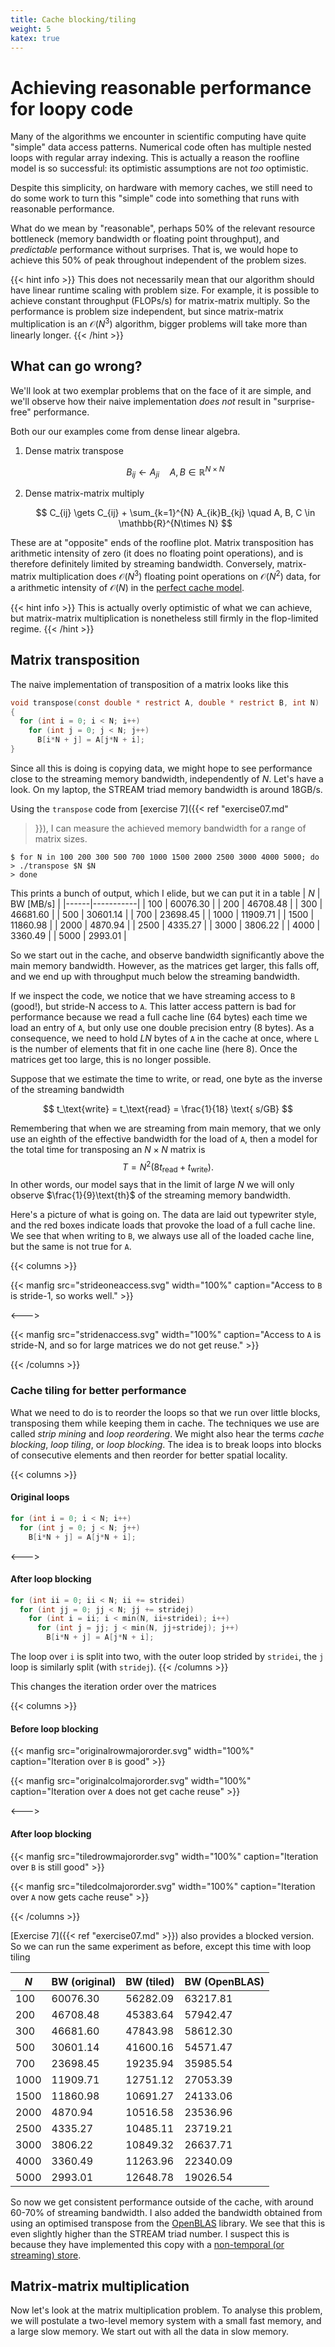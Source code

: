 ```yaml
---
title: Cache blocking/tiling
weight: 5
katex: true
---
```


# Achieving reasonable performance for loopy code

Many of the algorithms we encounter in scientific computing have quite
"simple" data access patterns. Numerical code often has multiple
nested loops with regular array indexing. This is actually a reason
the roofline model is so successful: its optimistic assumptions are
not _too_ optimistic.

Despite this simplicity, on hardware with memory caches, we still need
to do some work to turn this "simple" code into something that runs
with reasonable performance.

What do we mean by "reasonable", perhaps 50% of the relevant resource
bottleneck (memory bandwidth or floating point throughput), and
_predictable_ performance without surprises. That is, we would hope to
achieve this 50% of peak throughout independent of the problem sizes.

{{< hint info >}}
This does not necessarily mean that our algorithm should have linear
runtime scaling with problem size. For example, it is possible to
achieve constant throughput (FLOPs/s) for matrix-matrix multiply. So
the performance is problem size independent, but since matrix-matrix
multiplication is an $\mathcal{O}(N^3)$ algorithm, bigger problems
will take more than linearly longer.
{{< /hint >}}

## What can go wrong?

We'll look at two exemplar problems that on the face of it are simple,
and we'll observe how their naive implementation _does not_ result in
"surprise-free" performance.

Both our our examples come from dense linear algebra.

1. Dense matrix transpose

   $$
   B_{ij} \gets A_{ji} \quad A, B \in \mathbb{R}^{N\times N}
   $$
   
2. Dense matrix-matrix multiply

   $$
   C_{ij} \gets C_{ij} + \sum_{k=1}^{N} A_{ik}B_{kj} \quad A, B, C \in
   \mathbb{R}^{N\times N}
   $$
   
These are at "opposite" ends of the roofline plot. Matrix
transposition has arithmetic intensity of zero (it does no floating
point operations), and is therefore definitely limited by streaming
bandwidth. Conversely, matrix-matrix multiplication does
$\mathcal{O}(N^3)$ floating point operations on $\mathcal{O}(N^2)$
data, for a arithmetic intensity of $\mathcal{O}(N)$ in the [perfect
cache
model](http://localhost:1313/comp52315/notes/roofline/#cache-models).

{{< hint info >}}
This is actually overly optimistic of what we can achieve, but
matrix-matrix multiplication is nonetheless still firmly in the
flop-limited regime.
{{< /hint >}}

## Matrix transposition

The naive implementation of transposition of a matrix looks like this

```c
void transpose(const double * restrict A, double * restrict B, int N)
{
  for (int i = 0; i < N; i++)
    for (int j = 0; j < N; j++)
      B[i*N + j] = A[j*N + i];
}
```

Since all this is doing is copying data, we might hope to see
performance close to the streaming memory bandwidth, independently of
$N$. Let's have a look. On my laptop, the STREAM triad memory
bandwidth is around 18GB/s.

Using the `transpose` code from [exercise 7]({{< ref "exercise07.md"
>}}), I can measure the achieved memory bandwidth for a range of
matrix sizes.

```
$ for N in 100 200 300 500 700 1000 1500 2000 2500 3000 4000 5000; do
> ./transpose $N $N
> done
```

This prints a bunch of output, which I elide, but we can put it in a
table
| $N$  | BW [MB/s] |
|------|-----------|
| 100  | 60076.30  |
| 200  | 46708.48  |
| 300  | 46681.60  |
| 500  | 30601.14  |
| 700  | 23698.45  |
| 1000 | 11909.71  |
| 1500 | 11860.98  |
| 2000 | 4870.94   |
| 2500 | 4335.27   |
| 3000 | 3806.22   |
| 4000 | 3360.49   |
| 5000 | 2993.01   |

So we start out in the cache, and observe bandwidth significantly
above the main memory bandwidth. However, as the matrices get larger,
this falls off, and we end up with throughput much below the streaming
bandwidth.

If we inspect the code, we notice that we have streaming access to `B`
(good!), but stride-N access to `A`. This latter access pattern is bad
for performance because we read a full cache line (64 bytes) each time
we load an entry of `A`, but only use one double precision entry (8
bytes). As a consequence, we need to hold $LN$ bytes of `A` in the
cache at once, where `L` is the number of elements that fit in one
cache line (here 8). Once the matrices get too large, this is no
longer possible.

Suppose that we estimate the time to write, or read, one byte as the
inverse of the streaming bandwidth

$$
t_\text{write} = t_\text{read} = \frac{1}{18} \text{ s/GB}
$$

Remembering that when we are streaming from main memory, that we only
use an eighth of the effective bandwidth for the load of `A`, then a
model for the total time for transposing an $N\times N$ matrix is
$$
T = N^2(8t_\text{read} + t_\text{write}).
$$
In other words, our model says that in the limit of large $N$ we will
only observe $\frac{1}{9}\text{th}$ of the streaming memory bandwidth.

Here's a picture of what is going on. The data are laid out typewriter
style, and the red boxes indicate loads that provoke the load of a
full cache line. We see that when writing to `B`, we always use all of
the loaded cache line, but the same is not true for `A`.

{{< columns >}}

{{< manfig
    src="strideoneaccess.svg"
    width="100%"
    caption="Access to `B` is stride-1, so works well." >}}
    
<--->

{{< manfig
    src="stridenaccess.svg"
    width="100%"
    caption="Access to `A` is stride-N, and so for large matrices we do not get reuse." >}}

{{< /columns >}}


### Cache tiling for better performance

What we need to do is to reorder the loops so that we run over little
blocks, transposing them while keeping them in cache. The techniques
we use are called _strip mining_ and _loop reordering_. We might also
hear the terms _cache blocking_, _loop tiling_, or _loop blocking_.
The idea is to break loops into blocks of consecutive elements and
then reorder for better spatial locality.

{{< columns >}}
#### Original loops


```c
for (int i = 0; i < N; i++)
  for (int j = 0; j < N; j++)
    B[i*N + j] = A[j*N + i];
```
<--->
#### After loop blocking

```c
for (int ii = 0; ii < N; ii += stridei)
  for (int jj = 0; jj < N; jj += stridej)
    for (int i = ii; i < min(N, ii+stridei); i++)
      for (int j = jj; j < min(N, jj+stridej); j++)
        B[i*N + j] = A[j*N + i];
```

The loop over `i` is split into two, with the outer loop strided by
`stridei`, the `j` loop is similarly split (with `stridej`).
{{< /columns >}}

This changes the iteration order over the matrices

{{< columns >}}

#### Before loop blocking

{{< manfig 
    src="originalrowmajororder.svg"
    width="100%"
    caption="Iteration over `B` is good" >}}
    
{{< manfig 
    src="originalcolmajororder.svg"
    width="100%"
    caption="Iteration over `A` does not get cache reuse" >}}
    
<--->
#### After loop blocking

{{< manfig 
    src="tiledrowmajororder.svg"
    width="100%"
    caption="Iteration over `B` is still good" >}}
    
{{< manfig 
    src="tiledcolmajororder.svg"
    width="100%"
    caption="Iteration over `A` now gets cache reuse" >}}

{{< /columns >}}

[Exercise 7]({{< ref "exercise07.md" >}}) also provides a blocked
version. So we can run the same experiment as before, except this time
with loop tiling

| $N$  | BW (original) | BW (tiled) | BW (OpenBLAS) |
|------|---------------|------------|---------------|
| 100  | 60076.30      | 56282.09   | 63217.81      |
| 200  | 46708.48      | 45383.64   | 57942.47      |
| 300  | 46681.60      | 47843.98   | 58612.30      |
| 500  | 30601.14      | 41600.16   | 54571.47      |
| 700  | 23698.45      | 19235.94   | 35985.54      |
| 1000 | 11909.71      | 12751.12   | 27053.39      |
| 1500 | 11860.98      | 10691.27   | 24133.06      |
| 2000 | 4870.94       | 10516.58   | 23536.96      |
| 2500 | 4335.27       | 10485.11   | 23719.21      |
| 3000 | 3806.22       | 10849.32   | 26637.71      |
| 4000 | 3360.49       | 11263.96   | 22340.09      |
| 5000 | 2993.01       | 12648.78   | 19026.54      |

So now we get consistent performance outside of the cache, with around
60-70% of streaming bandwidth. I also added the bandwidth obtained
from using an optimised transpose from the
[OpenBLAS](https://www.openblas.net) library. We see that this is even
slightly higher than the STREAM triad number. I suspect this is because they
have implemented this copy with a [non-temporal (or streaming)
store](https://vgatherps.github.io/2018-09-02-nontemporal/).

## Matrix-matrix multiplication

Now let's look at the matrix multiplication problem. To analyse this
problem, we will postulate a two-level memory system with a small fast
memory, and a large slow memory. We start out with all the data in
slow memory.
